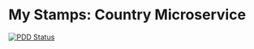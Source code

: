 # My Stamps: Country Microservice

[![PDD Status](http://www.0pdd.com/svg?name=php-coder/mystamps-country)](http://www.0pdd.com/p?name=php-coder/mystamps-country)
